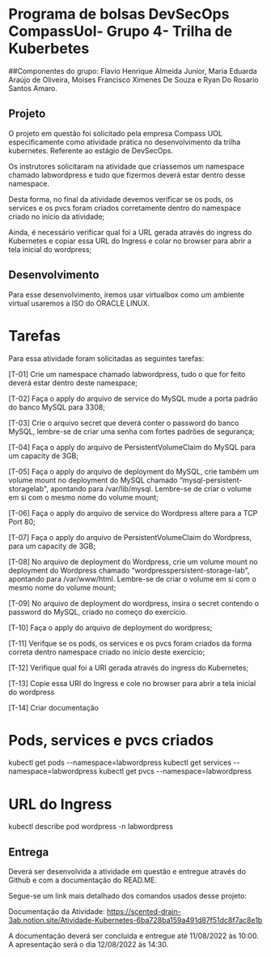 # Programa de bolsas DevSecOps CompassUol- Grupo 4- Trilha de Kuberbetes

##Componentes do grupo: Flavio Henrique Almeida Junior, Maria Eduarda Araújo de Oliveira, Moises Francisco Ximenes De Souza e Ryan Do Rosario Santos Amaro.


## Projeto

O projeto em questão foi solicitado pela empresa Compass UOL especificamente como atividade prática no desenvolvimento da trilha kubernetes. Referente ao estágio de DevSecOps.

Os instrutores solicitaram na atividade que criassemos um namespace chamado labwordpress e tudo que fizermos deverá estar dentro desse namespace.

Desta forma, no final da atividade devemos verificar se os pods, os services e os pvcs foram criados corretamente dentro do namespace criado no início da atividade;

Ainda, é necessário verificar qual foi a URL gerada através do ingress do Kubernetes e copiar essa URL do Ingress e colar no browser para abrir a tela inicial do wordpress;


## Desenvolvimento
Para esse desenvolvimento, iremos usar virtualbox como um ambiente virtual usaremos a ISO do ORACLE LINUX.

# Tarefas
Para essa atividade foram solicitadas as seguintes tarefas:

[T-01] Crie um namespace chamado labwordpress, tudo o que for feito deverá estar dentro deste namespace;

[T-02] Faça o apply do arquivo de service do MySQL mude a porta padrão do banco MySQL para 3308;

[T-03] Crie o arquivo secret que deverá conter o password do banco MySQL, lembre-se de criar uma senha com fortes padrões de segurança;

[T-04] Faça o apply do arquivo de PersistentVolumeClaim do MySQL para um capacity de 3GB;

[T-05] Faça o apply do arquivo de deployment do MySQL, crie também um volume mount no deployment do MySQL chamado “mysql-persistent-storagelab", apontando para /var/lib/mysql. Lembre-se de criar o volume em si com o mesmo nome do volume mount;

[T-06] Faça o apply do arquivo de service do Wordpress altere para a TCP Port 80;

[T-07] Faça o apply do arquivo de PersistentVolumeClaim do Wordpress, para um capacity de 3GB;

[T-08] No arquivo de deployment do Wordpress, crie um volume mount no deployment do Wordpress chamado “wordpresspersistent-storage-lab", apontando para /var/www/html. Lembre-se de criar o volume em si com o mesmo nome do volume mount;

[T-09] No arquivo de deployment do wordpress, insira o secret contendo o password do MySQL, criado no começo do exercício.

[T-10] Faça o apply do arquivo de deployment do wordpress;

[T-11] Verifque se os pods, os services e os pvcs foram criados da forma correta dentro namespace criado no início deste exercício;

[T-12] Verifique qual foi a URI gerada através do ingress do Kubernetes;

[T-13] Copie essa URI do Ingress e cole no browser para abrir a tela inicial do wordpress

[T-14] Criar documentação


# Pods, services e pvcs criados  

kubectl get pods --namespace=labwordpress
kubectl get services --namespace=labwordpress
kubectl get pvcs --namespace=labwordpress

# URL do Ingress

kubectl describe pod wordpress -n labwordpress

## Entrega
Deverá ser desenvolvida a atividade em questão e entregue através do Github e com a documentação do READ.ME.

Segue-se um link mais detalhado dos comandos usados desse projeto:

Documentação da Atividade: https://scented-drain-3ab.notion.site/Atividade-Kubernetes-6ba728ba159a491d87f51dc8f7ac8e1b

A documentação deverá ser concluida e entregue até 11/08/2022 às 10:00.
A apresentação será o dia 12/08/2022 às 14:30. 
